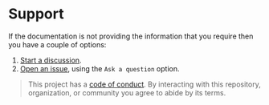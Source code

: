# Support

If the documentation is not providing the information that you require then you have a couple of options:

1. [Start a discussion](https://github.com/WolfSoftware/contributing/discussions).
1. [Open an issue](https://github.com/WolfSoftware/contributing/issues), using the `Ask a question` option.

> This project has a [code of conduct](CODE_OF_CONDUCT.md). By interacting with this repository, organization, or community you agree to abide by its terms.

